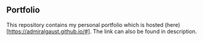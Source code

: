 ## Portfolio

This repository contains my personal portfolio which is hosted (here)[https://admiralgaust.github.io/#]. The link can also be found in description.
